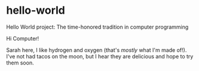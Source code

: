 # hello-world
Hello World project: The time-honored tradition in computer programming

Hi Computer!

Sarah here, I like hydrogen and oxygen (that's *mostly* what I'm made of!). 
I've not had tacos on the moon, but I hear they are delicious and hope to try them soon.
